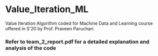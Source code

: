 # Value_Iteration_ML
Value Iteration Algorithm coded for Machine Data and Learning course offered in S'20 by Prof. Praveen Paruchari.

### Refer to team_2_report.pdf for a detailed explanation and analysis of the code
